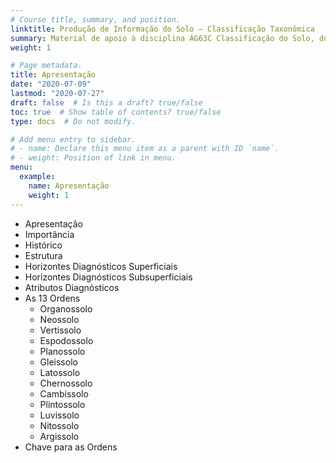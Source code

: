 ```yaml
---
# Course title, summary, and position.
linktitle: Produção de Informação do Solo – Classificação Taxonômica
summary: Material de apoio à disciplina AG63C Classificação do Solo, do curso de bacharelado em Agronomia da Universidade Tecnológica Federal do Paraná, câmpus Santa Helena.
weight: 1

# Page metadata.
title: Apresentação
date: "2020-07-09"
lastmod: "2020-07-27"
draft: false  # Is this a draft? true/false
toc: true  # Show table of contents? true/false
type: docs  # Do not modify.

# Add menu entry to sidebar.
# - name: Declare this menu item as a parent with ID `name`.
# - weight: Position of link in menu.
menu:
  example:
    name: Apresentação
    weight: 1
---
```


* Apresentação
* Importância
* Histórico
* Estrutura
* Horizontes Diagnósticos Superficiais
* Horizontes Diagnósticos Subsuperficiais
* Atributos Diagnósticos
* As 13 Ordens
    + Organossolo
    + Neossolo
    + Vertissolo
    + Espodossolo
    + Planossolo
    + Gleissolo
    + Latossolo
    + Chernossolo
    + Cambissolo
    + Plintossolo
    + Luvissolo
    + Nitossolo
    + Argissolo
* Chave para as Ordens